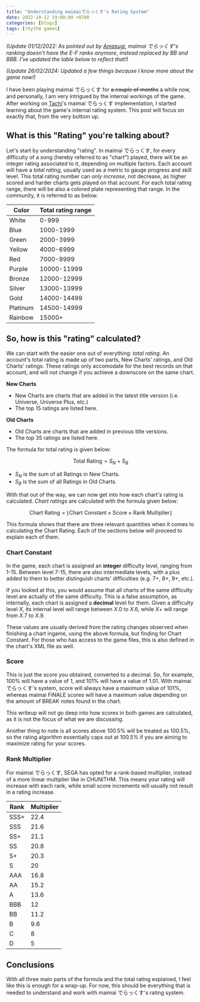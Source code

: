 ```yaml
---
title: "Understanding maimaiでらっくす's Rating System"
date: 2022-10-12 19:00:00 +0700
categories: [blogs]
tags: [rhythm games]
---
```


_(Update 01/12/2022: As pointed out by [Amasugi](https://twitter.com/meyyosu), maimai でらっくす's ranking doesn't have the E-F ranks anymore, instead replaced by BB and BBB. I've updated the table below to reflect that!)_

_(Update 26/02/2024: Updated a few things because I know more about the game now!)_

I have been playing maimai でらっくす for ~~a couple of months~~ a while now, and personally, I am very intrigued by the internal workings of the game. After working on [Tachi](https://github.com/TNG-dev/Tachi)'s maimai でらっくす implementation, I started learning about the game's internal rating system. This post will focus on exactly that, from the very bottom up.

## What is this "Rating" you're talking about?

Let's start by understanding "rating". In maimai でらっくす, for every difficulty of a song (hereby referred to as "chart") played, there will be an integer rating associated to it, depending on multiple factors. Each account will have a _total rating_, usually used as a metric to gauge progress and skill level. This total rating number can _only increase_, not decrease, as higher scored and harder charts gets played on that account. For each total rating range, there will be also a colored plate representing that range. In the community, it is referred to as below:

| Color    | Total rating range |
| -------- | ------------------ |
| White    | 0-999              |
| Blue     | 1000-1999          |
| Green    | 2000-3999          |
| Yellow   | 4000-6999          |
| Red      | 7000-9999          |
| Purple   | 10000-11999        |
| Bronze   | 12000-12999        |
| Silver   | 13000-13999        |
| Gold     | 14000-14499        |
| Platinum | 14500-14999        |
| Rainbow  | 15000+             |

## So, how is this "rating" calculated?

We can start with the easier one out of everything: _total rating_. An account's total rating is made up of two parts, New Charts' ratings, and Old Charts' ratings. These ratings only accomodate for the best records on that account, and will not change if you achieve a downscore on the same chart.

**New Charts**

-   New Charts are charts that are added in the latest title version (i.e. Universe, Universe Plus, etc.)
-   The top 15 ratings are listed here.

**Old Charts**

-   Old Charts are charts that are added in previous title versions.
-   The top 35 ratings are listed here.

The formula for total rating is given below:

$$\text{Total Rating} = S_N + S_B$$

-   $S_N$ is the sum of all Ratings in New Charts.
-   $S_B$ is the sum of all Ratings in Old Charts.

With that out of the way, we can now get into how each chart's rating is calculated. _Chart ratings_ are calculated with the formula given below:

$$\text{Chart Rating} = \lfloor\text{Chart Constant} \times \text{Score} \times \text{Rank Multiplier}\rfloor$$

This formula shows that there are three relevant quantities when it comes to calculating the Chart Rating. Each of the sections below will proceed to explain each of them.

### Chart Constant

In the game, each chart is assigned an **integer** difficulty level, ranging from 1-15. Between level 7-15, there are also intermediate levels, with a plus added to them to better distinguish charts' difficulties (e.g. 7+, 8+, 9+, etc.).

If you looked at this, you would assume that all charts of the same difficulty level are actually of the same difficulty. This is a false assumption, as internally, each chart is assigned a **decimal** level for them. Given a difficulty level $X$, its internal level will range between $X.0$ to $X.6$, while $X+$ will range from $X.7$ to $X.9$.

These values are usually derived from the rating changes observed when finishing a chart ingame, using the above formula, but finding for $\text{Chart Constant}$. For those who has access to the game files, this is also defined in the chart's XML file as well.

### Score

This is just the score you obtained, converted to a decimal. So, for example, 100% will have a value of 1, and 101% will have a value of 1.01. With maimai でらっくす's system, score will always have a maximum value of 101%, whereas maimai FiNALE scores will have a maximum value depending on the amount of BREAK notes found in the chart.

This writeup will not go deep into how scores in both games are calculated, as it is not the focus of what we are discussing.

Another thing to note is all scores above 100.5% will be treated as 100.5%, so the rating algorithm essentially caps out at 100.5% if you are aiming to maximize rating for your scores.

### Rank Multiplier

For maimai でらっくす, SEGA has opted for a rank-based multiplier, instead of a more linear multiplier like in CHUNITHM. This means your rating will increase with each rank, while small score increments will usually not result in a rating increase.

| Rank | Multiplier |
| ---- | ---------- |
| SSS+ | 22.4       |
| SSS  | 21.6       |
| SS+  | 21.1       |
| SS   | 20.8       |
| S+   | 20.3       |
| S    | 20         |
| AAA  | 16.8       |
| AA   | 15.2       |
| A    | 13.6       |
| BBB  | 12         |
| BB   | 11.2       |
| B    | 9.6        |
| C    | 8          |
| D    | 5          |

## Conclusions

With all three main parts of the formula and the total rating explained, I feel like this is enough for a wrap-up. For now, this should be everything that is needed to understand and work with maimai でらっくす's rating system.
